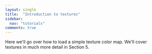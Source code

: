 ```yaml
---
layout: single
title:  "Introduction to textures"
sidebar:
  nav: "tutorials"
comments: true
---
```


Here we'll go over how to load a simple texture color map. We'll cover textures in much more detail in Section 5.
